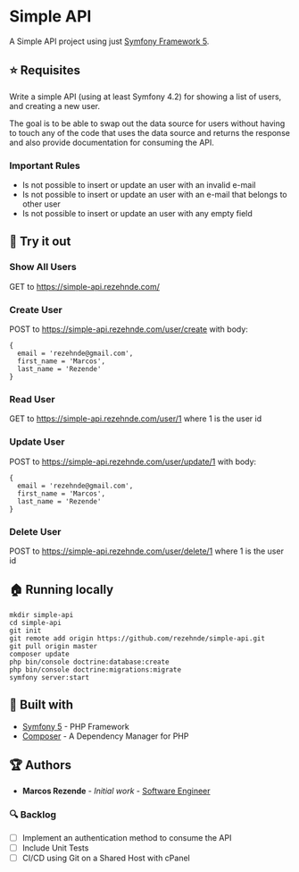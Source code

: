 # Simple API

A Simple API project using just [Symfony Framework 5](https://symfony.com/what-is-symfony).

## :star: Requisites

Write a simple API (using at least Symfony 4.2) for showing a list of users, and creating a new user.

The goal is to be able to swap out the data source for users without having to touch any of the code that uses the data source and returns the response and also provide documentation for consuming the API.

### Important Rules
+ Is not possible to insert or update an user with an invalid e-mail
+ Is not possible to insert or update an user with an e-mail that belongs to other user
+ Is not possible to insert or update an user with any empty field

## :muscle: Try it out 

### Show All Users
GET to https://simple-api.rezehnde.com/

### Create User
POST to https://simple-api.rezehnde.com/user/create with body:
```
{
  email = 'rezehnde@gmail.com',
  first_name = 'Marcos',
  last_name = 'Rezende'
}
```

### Read User
GET to https://simple-api.rezehnde.com/user/1
where 1 is the user id

### Update User
POST to https://simple-api.rezehnde.com/user/update/1 with body:
```
{
  email = 'rezehnde@gmail.com',
  first_name = 'Marcos',
  last_name = 'Rezende'
}
```

### Delete User
POST to https://simple-api.rezehnde.com/user/delete/1
where 1 is the user id

## :house: Running locally
```
mkdir simple-api
cd simple-api
git init
git remote add origin https://github.com/rezehnde/simple-api.git
git pull origin master
composer update
php bin/console doctrine:database:create
php bin/console doctrine:migrations:migrate
symfony server:start
```

## :triangular_ruler: Built with 

* [Symfony 5](https://symfony.com/what-is-symfony) - PHP Framework
* [Composer](https://getcomposer.org/) - A Dependency Manager for PHP

## :trophy: Authors 

* **Marcos Rezende** - *Initial work* - [Software Engineer](https://github.com/rezehnde)

### :mag: Backlog 

* [ ] Implement an authentication method to consume the API
* [ ] Include Unit Tests
* [ ] CI/CD using Git on a Shared Host with cPanel
